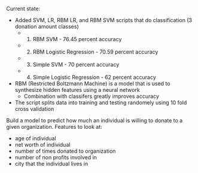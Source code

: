 Current state:

- Added SVM, LR, RBM LR, and RBM SVM scripts that do classification (3 donation amount classes)
  - 1. RBM SVM - 76.45 percent accuracy
  - 2. RBM Logistic Regression - 70.59 percent accuracy
  - 3. Simple SVM - 70 percent accuracy
  - 4. Simple Logistic Regression - 62 percent accuracy
- RBM (Restricted Boltzmann Machine) is a model that is used to synthesize hidden features using a neural network
  - Combination with classifers greatly improves accuracy
- The script splits data into training and testing randomely using 10 fold cross validation

Build a model to predict how much an individual is willing to donate to a given organization.
Features to look at:
- age of individual
- net worth of individual
- number of times donated to organization
- number of non profits involved in
- city that the individual lives in
